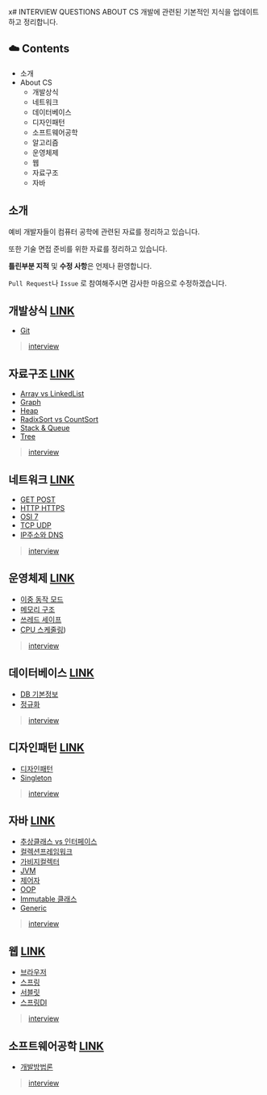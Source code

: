 x# INTERVIEW QUESTIONS ABOUT CS
개발에 관련된 기본적인 지식을 업데이트하고 정리합니다.



## :cloud: Contents

* 소개
* About CS
  * 개발상식
  * 네트워크
  * 데이터베이스
  * 디자인패턴
  * 소프트웨어공학
  * 알고리즘
  * 운영체제
  * 웹
  * 자료구조
  * 자바



## 소개

예비 개발자들이 컴퓨터 공학에 관련된 자료를 정리하고 있습니다.

또한 기술 면접 준비를 위한 자료를 정리하고 있습니다.

**틀린부분 지적** 및 **수정 사항**은 언제나 환영합니다.

 `Pull Request`나 `Issue` 로 참여해주시면 감사한 마음으로 수정하겠습니다.



##  개발상식 [LINK](./개발상식/README.md)

* [Git](./개발상식/Git/README.md)

> [interview](./개발상식/interview/README.md)



## 자료구조 [LINK](./자료구조/README.md)

* [Array vs LinkedList](./자료구조/Array_vs_LinkedList/README.md)
* [Graph](./자료구조/Graph/README.md)
* [Heap](./자료구조/Heap/README.md)
* [RadixSort vs CountSort](./자료구조/RadixSort_vs_CountSort/README.md)
* [Stack & Queue](./자료구조/Stack_&_Queue/README.md)
* [Tree](./자료구조/Tree/README.md)

> [interview](./자료구조/interview/README.md)



##  네트워크 [LINK](./네트워크/README.md)

* [GET POST](./네트워크/GET_POST/README.md)
* [HTTP HTTPS](./네트워크/HTTP_HTTPS/README.md)
* [OSI 7](./네트워크/OSI-7/README.md)
* [TCP UDP](./네트워크/TCP_UDP/README.md)
* [IP주소와 DNS](./네트워크/IP_DNS/README.md)

> [interview](./네트워크/interview/README.md)



##  운영체제 [LINK](./운영체제/README.md)

* [이중 동작 모드](./운영체제/DualmodeOperation/README.md)
* [메모리 구조](./운영체제/ProcessMemoryStructure/README.md)
* [쓰레드 세이프](./운영체제/ThreadSafe/README.md)
* [CPU 스케줄링](./운영체제/CPU-Scheduling/README.md))

>  [interview](./운영체제/interview/README.md)



##  데이터베이스 [LINK](./데이터베이스/README.md)

* [DB 기본정보](./데이터베이스/DB-intro/README.md)
* [정규화](./데이터베이스/정규화/README.md)

> [interview](./데이터베이스/interview/README.md)



## 디자인패턴 [LINK](./디자인패턴/README.md)

* [디자인패턴](./디자인패턴/DesignPattern/README.md)
* [Singleton](./디자인패턴/Singleton/README.md)

> [interview](./디자인패턴/interview/README.md)



## 자바 [LINK](./자바/README.md)

* [추상클래스 vs 인터페이스](./자바/AbstractClass_vs_Interface/README.md)
* [컬렉션프레임워크](./자바/CollectionFramework/README.md)
* [가비지컬렉터](./자바/GarbageCollector/README.md)
* [JVM](./자바/JVM/README.md)
* [제어자](./자바/Modifier/README.md)
* [OOP](./자바/OOP/README.md)
* [Immutable 클래스](./자바/immutable%20Class)
* [Generic](./자바/Generic/README.md)

> [interview](./자바/interview/README.md)



##  웹 [LINK](./웹/README.md)

* [브라우저](./웹/Browser/README.md)
* [스프링](./웹/Spring/README.md)
* [서블릿](./웹/Servlet/README.md)
* [스프링DI](./웹/SpringDI/README.md)

> [interview](./웹/interview/README.md)



## 소프트웨어공학 [LINK](./소프트웨어공학/README.md)

* [개발방법론](./소프트웨어공학/Methodology/README.md)

>  [interview](./소프트웨어공학/interview/README.md)

